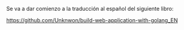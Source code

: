 Se va a dar comienzo a la traducción al español del siguiente libro:

https://github.com/Unknwon/build-web-application-with-golang_EN
